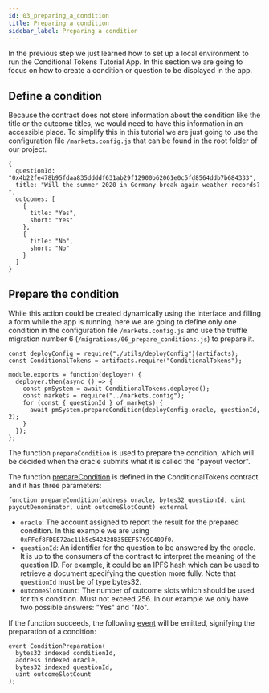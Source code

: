 ```yaml
---
id: 03_preparing_a_condition
title: Preparing a condition
sidebar_label: Preparing a condition
---
```


In the previous step we just learned how to set up a local environment to run the Conditional Tokens Tutorial App. In this section we are going to focus on how to create a condition or question to be displayed in the app.

## Define a condition

Because the contract does not store information about the condition like the title or the outcome titles, we would need to have this information in an accessible place. To simplify this in this tutorial we are just going to use the configuration file `/markets.config.js` that can be found in the root folder of our project.
```
{
  questionId: "0x4b22fe478b95fdaa835ddddf631ab29f12900b62061e0c5fd8564ddb7b684333",
  title: "Will the summer 2020 in Germany break again weather records? ",
  outcomes: [
    {
      title: "Yes",
      short: "Yes"
    },
    {
      title: "No",
      short: "No"
    }
  ]
}
```

## Prepare the condition

While this action could be created dynamically using the interface and filling a form while the app is running, here we are going to define only one condition in the configuration file `/markets.config.js` and use the truffle migration number 6 (`/migrations/06_prepare_conditions.js`) to prepare it.
```
const deployConfig = require("./utils/deployConfig")(artifacts);
const ConditionalTokens = artifacts.require("ConditionalTokens");

module.exports = function(deployer) {
  deployer.then(async () => {
    const pmSystem = await ConditionalTokens.deployed();
    const markets = require("../markets.config");
    for (const { questionId } of markets) {
      await pmSystem.prepareCondition(deployConfig.oracle, questionId, 2);
    }
  });
};
```

The function `prepareCondition` is used to prepare the condition, which will be decided when the oracle submits what it is called the "payout vector".

The function [prepareCondition](https://github.com/gnosis/conditional-tokens-contracts/blob/master/contracts/ConditionalTokens.sol#L65) is defined in the ConditionalTokens contract and it has three parameters:
```
function prepareCondition(address oracle, bytes32 questionId, uint payoutDenominator, uint outcomeSlotCount) external
```
- `oracle`: The account assigned to report the result for the prepared condition. In this example we are using `0xFFcf8FDEE72ac11b5c542428B35EEF5769C409f0`.
- `questionId`: An identifier for the question to be answered by the oracle. It is up to the consumers of the contract to interpret the meaning of the question ID. For example, it could be an IPFS hash which can be used to retrieve a document specifying the question more fully. Note that `questionId` must be of type bytes32.
- `outcomeSlotCount`: The number of outcome slots which should be used for this condition. Must not exceed 256. In our example we only have two possible answers: "Yes" and "No".

If the function succeeds, the following [event](https://github.com/gnosis/conditional-tokens-contracts/blob/master/contracts/ConditionalTokens.sol#L13) will be emitted, signifying the preparation of a condition:

```
event ConditionPreparation(
  bytes32 indexed conditionId,
  address indexed oracle,
  bytes32 indexed questionId,
  uint outcomeSlotCount
);
```
